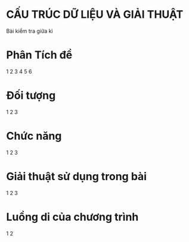 # CẤU TRÚC DỮ LIỆU VÀ GIẢI THUẬT

Bài kiểm tra giữa kì
# Phân Tích đề
1
2
3
4
5
6
# Đối tượng
1
2
3
# Chức năng 
1
2
3
# Giải thuật sử dụng trong bài
1
2
3
# Luồng di của chương trình
1
2

